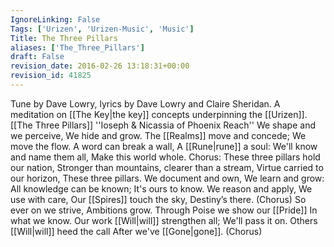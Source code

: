 ```yaml
---
IgnoreLinking: False
Tags: ['Urizen', 'Urizen-Music', 'Music']
Title: The Three Pillars
aliases: ['The_Three_Pillars']
draft: False
revision_date: 2016-02-26 13:18:31+00:00
revision_id: 41825
---
```


Tune by Dave Lowry, lyrics by Dave Lowry and Claire Sheridan.
A meditation on [[The Key|the key]] concepts underpinning the [[Urizen]].
[[The Three Pillars]]
''Ioseph & Nicassia of Phoenix Reach''
We shape and we perceive,
We hide and grow.
The [[Realms]] move and concede;
We move the flow.
A word can break a wall,
A [[Rune|rune]] a soul:
We'll know and name them all,
Make this world whole.
Chorus:
These three pillars hold our nation,
Stronger than mountains, clearer than a stream,
Virtue carried to our horizon,
These three pillars.
We document and own,
We learn and grow:
All knowledge can be known;
It's ours to know.
We reason and apply,
We use with care,
Our [[Spires]] touch the sky,
Destiny’s there.
(Chorus)
So ever on we strive,
Ambitions grow.
Through Poise we show our [[Pride]]
In what we know.
Our work [[Will|will]] strengthen all;
We'll pass it on.
Others [[Will|will]] heed the call
After we've [[Gone|gone]].
(Chorus)